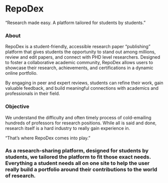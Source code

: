 # RepoDex
“Research made easy. A platform tailored for students by students.”

### About
RepoDex is a student-friendly, accessible research paper “publishing” platform that gives students the opportunity to stand out among millions, review and edit papers, and connect with PHD level researchers. Designed to foster a collaborative academic community, RepoDex allows users to showcase their research, achievements, and certifications in a dynamic online portfolio. 

By engaging in peer and expert reviews, students can refine their work, gain valuable feedback, and build meaningful connections with academics and professionals in their field.

### Objective 
We understand the difficulty and often timely process of cold-emailing hundreds of professors for research positions. While all is said and done, research itself is a hard industry to really gain experience in. 

“That’s where RepoDex comes into play.” 

 

### As a research-sharing platform, designed for students by students, we tailored the platform to fit those exact needs. Everything a student needs all on one site to help the user really build a portfolio around their contributions to the world of research.

